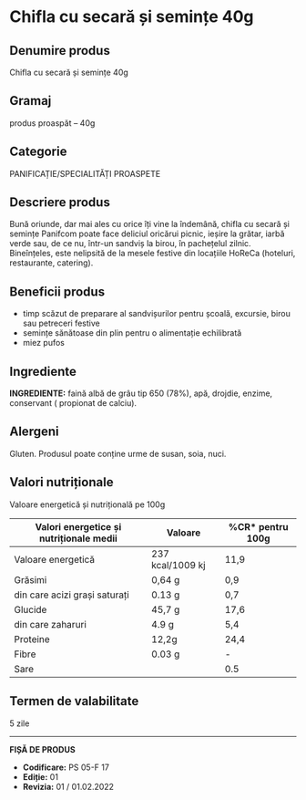 # Chifla cu secară și semințe 40g

## Denumire produs
Chifla cu secară și semințe 40g

## Gramaj
produs proaspăt – 40g

## Categorie
PANIFICAȚIE/SPECIALITĂȚI PROASPETE

## Descriere produs
Bună oriunde, dar mai ales cu orice îți vine la îndemână, chifla cu secară și semințe Panifcom poate face deliciul oricărui picnic, ieșire la grătar, iarbă verde sau, de ce nu, într-un sandviș la birou, în pachețelul zilnic. Bineînțeles, este nelipsită de la mesele festive din locațiile HoReCa (hoteluri, restaurante, catering).

## Beneficii produs
- timp scăzut de preparare al sandvișurilor pentru școală, excursie, birou sau petreceri festive
- semințe sănătoase din plin pentru o alimentație echilibrată
- miez pufos

## Ingrediente
**INGREDIENTE:** faină albă de grâu tip 650 (78%), apă, drojdie, enzime, conservant ( propionat de calciu).

## Alergeni
Gluten. Produsul poate conține urme de susan, soia, nuci.

## Valori nutriționale
Valoare energetică și nutrițională pe 100g

| Valori energetice și nutriționale medii | Valoare | %CR* pentru 100g |
| --------------------------------------- | ------- | --------------- |
| Valoare energetică                    | 237 kcal/1009 kj | 11,9            |
| Grăsimi                              | 0,64 g  | 0,9             |
| din care acizi grași saturați         | 0.13 g  | 0,7             |
| Glucide                              | 45,7 g  | 17,6            |
| din care zaharuri                     | 4.9 g   | 5,4             |
| Proteine                             | 12,2g   | 24,4            |
| Fibre                                | 0.03 g | -                |
| Sare                                 |        | 0.5             |


## Termen de valabilitate
5 zile

---
**FIȘĂ DE PRODUS**
- **Codificare:** PS 05-F 17
- **Ediție:** 01
- **Revizia:** 01 / 01.02.2022
